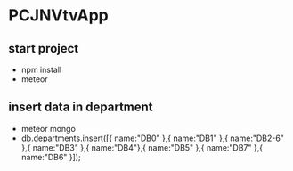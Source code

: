 # PCJNVtvApp
## start project
- npm install
- meteor


## insert data in department
- meteor mongo
- db.departments.insert([{ name:"DB0" },{ name:"DB1" },{ name:"DB2-6" },{ name:"DB3" },{ name:"DB4"},{ name:"DB5" },{ name:"DB7" },{ name:"DB6" }]);


